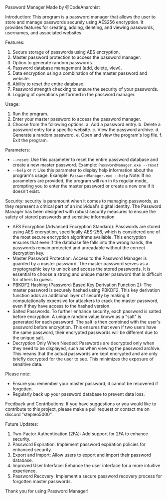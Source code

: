 Password Manager
Made by @CodeAnarchist

Introduction:
This program is a password manager that allows the user to store and manage passwords securely using AES256 encryption. It provides features for creating, adding, deleting, and viewing passwords, usernames, and associated websites.

Features:
1. Secure storage of passwords using AES encryption.
2. Master password protection to access the password manager.
3. Option to generate random passwords.
4. Password database management (add, delete, view).
5. Data encryption using a combination of the master password and website.
6. Ability to reset the entire database.
7. Password strength checking to ensure the security of your passwords.
8. Logging of operations performed in the password manager.

Usage:
1. Run the program.
2. Enter your master password to access the password manager.
3. Choose from the following options:
   a. Add a password entry.
   b. Delete a password entry for a specific website.
   c. View the password archive.
   d. Generate a random password.
   e. Open and view the program's log file.
   f. Exit the program.

Parameters:
- `--reset`: Use this parameter to reset the entire password database and create a new master password. Example: `PasswordManager.exe --reset`
- `--help` or `?`: Use this parameter to display help information about the program's usage. Example: `PasswordManager.exe --help`
Note: If no parameters are provided, the program will run in its regular mode, prompting you to enter the master password or create a new one if it doesn't exist.


Security: security is paramount when it comes to managing passwords, as they represent a critical part of an individual's digital identity. The Password Manager has been designed with robust security measures to ensure the safety of stored passwords and sensitive information.
- AES Encryption (Advanced Encryption Standard): Passwords are stored using AES encryption, specifically AES-256, which is considered one of the most secure encryption algorithms available. This encryption ensures that even if the database file falls into the wrong hands, the passwords remain protected and unreadable without the correct decryption key.
- Master Password Protection: Access to the Password Manager is guarded by a master password. The master password serves as a cryptographic key to unlock and access the stored passwords. It is essential to choose a strong and unique master password that is difficult for others to guess.
- PBKDF2 Hashing (Password-Based Key Derivation Function 2): The master password is securely hashed using PBKDF2. This key derivation function adds an additional layer of security by making it computationally expensive for attackers to crack the master password, even if they have access to the hashed version.
- Salted Passwords: To further enhance security, each password is salted before encryption. A unique random value known as a "salt" is generated for each password. The salt is then combined with the user's password before encryption. This ensures that even if two users have the same password, their encrypted passwords will be different due to the unique salt.
- Decryption Only When Needed: Passwords are decrypted only when they need to be displayed, such as when viewing the password archive. This means that the actual passwords are kept encrypted and are only briefly decrypted for the user to see. This minimizes the exposure of sensitive data.


Please note:
- Ensure you remember your master password; it cannot be recovered if forgotten.
- Regularly back up your password database to prevent data loss.

Feedback and Contributions:
If you have suggestions or you would like to contribute to this project, please make a pull request or contact me on discord "stepleo5000".

Future Updates:
1. Two-Factor Authentication (2FA): Add support for 2FA to enhance security.
2. Password Expiration: Implement password expiration policies for enhanced security.
3. Export and Import: Allow users to export and import their password database.
4. Improved User Interface: Enhance the user interface for a more intuitive experience.
5. Password Recovery: Implement a secure password recovery process for forgotten master passwords.

Thank you for using Password Manager!